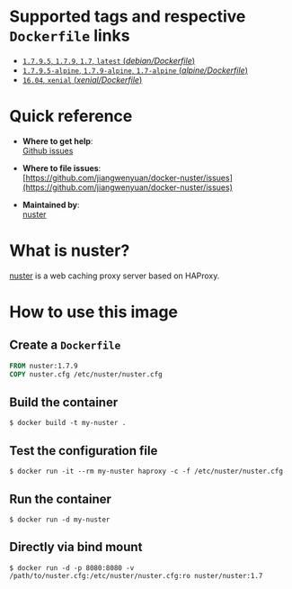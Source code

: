 # Supported tags and respective `Dockerfile` links

- [`1.7.9.5`, `1.7.9`, `1.7`, `latest` (*debian/Dockerfile*)](https://github.com/jiangwenyuan/docker-nuster/blob/30fdeb1800a885c4ef1c67dfbb5b3906c7d05e10/debian/Dockerfile)
- [`1.7.9.5-alpine`, `1.7.9-alpine`, `1.7-alpine` (*alpine/Dockerfile*)](https://github.com/jiangwenyuan/docker-nuster/blob/30fdeb1800a885c4ef1c67dfbb5b3906c7d05e10/alpine/Dockerfile)
- [`16.04`, `xenial` (*xenial/Dockerfile*)](https://github.com/jiangwenyuan/docker-nuster/blob/30fdeb1800a885c4ef1c67dfbb5b3906c7d05e10/xenial/Dockerfile)

# Quick reference

- **Where to get help**:  
  [Github issues](https://github.com/jiangwenyuan/nuster/issues)

- **Where to file issues**:  
  [https://github.com/jiangwenyuan/docker-nuster/issues](https://github.com/jiangwenyuan/docker-nuster/issues)

- **Maintained by**:  
  [nuster](https://github.com/jiangwenyuan)

# What is nuster?

[nuster](https://github.com/jiangwenyuan/nuster) is a web caching proxy server based on HAProxy.


# How to use this image

## Create a `Dockerfile`

```Dockerfile
FROM nuster:1.7.9
COPY nuster.cfg /etc/nuster/nuster.cfg
```

## Build the container

```console
$ docker build -t my-nuster .
```

## Test the configuration file

```console
$ docker run -it --rm my-nuster haproxy -c -f /etc/nuster/nuster.cfg
```

## Run the container

```console
$ docker run -d my-nuster
```

## Directly via bind mount

```console
$ docker run -d -p 8080:8080 -v /path/to/nuster.cfg:/etc/nuster/nuster.cfg:ro nuster/nuster:1.7
```
